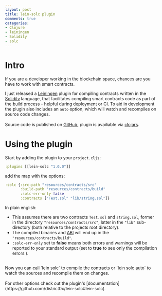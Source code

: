 ```yaml
---
layout: post
title: lein-solc plugin
comments: true
categories:
- Clojure
- leiningen
- Solidity
- solc
---
```

 
# <a name="intro"/> Intro
If you are a developer working in the blockchain space, chances are you have to work with smart contracts.

I just released a [Leiningen](https://leiningen.org/) plugin for compiling contracts written in the [Solidity](https://solidity.readthedocs.io/) language, that facilitates compiling smart contracts code as part of the build process - helpful during deployment or CI.
To aid in development the plugin also includes an `auto` option, which will watch and recompiles on source code changes. <br>
<br>
Source code is published on [GitHub](https://github.com/district0x/lein-solc), plugin is availiable via [clojars](https://clojars.org/lein-solc). 

# <a name="using"/> Using the plugin

Start by adding the plugin to your `project.cljs`:

```clojure
:plugins [[lein-solc "1.0.0"]]
 ```

add the map with the options:

```clojure
:solc {:src-path "resources/contracts/src"
       :build-path "resources/contracts/build"
       :solc-err-only false
       :contracts ["Test.sol" "lib/string.sol"]}
```

In plain english: 
* This assumes there are two contracts `Test.sol` and `string.sol`, former in the directory `"resources/contracts/src"`, latter in the `"lib"` sub-directory (both relative to the projects root directory).
* The compiled binaries and [ABI](https://web3js.readthedocs.io/en/1.0/web3-eth-abi.html) will end up in the `"resources/contracts/build"`. 
* `:solc-err-only` set to **false** means both errors and warnings will be reported to your standard output (set to **true** to see only the compilation errors ). <br>
<br>
Now you can call `lein solc` to compile the contracts or `lein solc auto` to watch the sources and recompile them on changes. <br>
<br>
For other options check out the plugin's [documentation](https://github.com/district0x/lein-solc#lein-solc).

<!-- # <a name="tips"/> Bonus: Tips on developing plugins for lein  -->


